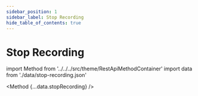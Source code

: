 ```yaml
---
sidebar_position: 1
sidebar_label: Stop Recording
hide_table_of_contents: true
---
```


# Stop Recording

import Method from '../../../src/theme/RestApiMethodContainer'
import data from './data/stop-recording.json'

<Method
{...data.stopRecording}
/>
